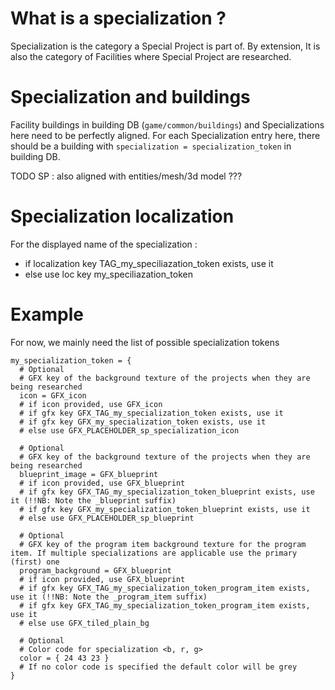 # What is a specialization ?
Specialization is the category a Special Project is part of.
By extension, It is also the category of Facilities where Special Project are researched.

# Specialization and buildings
Facility buildings in building DB (`game/common/buildings`) and Specializations here need to be perfectly aligned.
For each Specialization entry here, there should be a building with `specialization = specialization_token` in building DB.

TODO SP : also aligned with entities/mesh/3d model ???

# Specialization localization
For the displayed name of the specialization :
- if localization key TAG_my_speciliazation_token exists, use it
- else use loc key my_speciliazation_token

# Example
For now, we mainly need the list of possible specialization tokens
```
my_specialization_token = {
  # Optional
  # GFX key of the background texture of the projects when they are being researched
  icon = GFX_icon
  # if icon provided, use GFX_icon
  # if gfx key GFX_TAG_my_specialization_token exists, use it
  # if gfx key GFX_my_specialization_token exists, use it
  # else use GFX_PLACEHOLDER_sp_specialization_icon

  # Optional
  # GFX key of the background texture of the projects when they are being researched
  blueprint_image = GFX_blueprint
  # if icon provided, use GFX_blueprint
  # if gfx key GFX_TAG_my_specialization_token_blueprint exists, use it (!!NB: Note the _blueprint suffix)
  # if gfx key GFX_my_specialization_token_blueprint exists, use it
  # else use GFX_PLACEHOLDER_sp_blueprint
  
  # Optional
  # GFX key of the program item background texture for the program item. If multiple specializations are applicable use the primary (first) one
  program_background = GFX_blueprint
  # if icon provided, use GFX_blueprint
  # if gfx key GFX_TAG_my_specialization_token_program_item exists, use it (!!NB: Note the _program_item suffix)
  # if gfx key GFX_TAG_my_specialization_token_program_item exists, use it
  # else use GFX_tiled_plain_bg
  
  # Optional
  # Color code for specialization <b, r, g>
  color = { 24 43 23 }
  # If no color code is specified the default color will be grey
}
```
